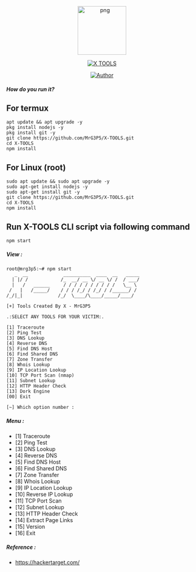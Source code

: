 <p align="center">
<img src="https://f.top4top.io/p_1895sgjc40.png" alt="png" width="128" height="128"/>
</p>
<p align="center">
<a href="#"><img title="X TOOLS" src="https://img.shields.io/badge/X TOOLS-green?colorA=%23ff0000&colorB=%23017e40&style=for-the-badge"></a>
</p>
<p align="center">
<a href="https://github.com/MrG3P5"><img title="Author" src="https://img.shields.io/badge/Author-X MrG3P5-red.svg?style=for-the-badge&logo=github"></a>
</p>

##### How do you run it?

## For termux
```
apt update && apt upgrade -y
pkg install nodejs -y
pkg install git -y
git clone https://github.com/MrG3P5/X-TOOLS.git
cd X-TOOLS
npm install
```

## For Linux (root)
```
sudo apt update && sudo apt upgrade -y
sudo apt-get install nodejs -y
sudo apt-get install git -y
git clone https://github.com/MrG3P5/X-TOOLS.git
cd X-TOOLS
npm install
```

## Run X-TOOLS CLI script via following command
```
npm start
```

 ##### View :

```
root@mrg3p5:~# npm start
   _  __             __________  ____  __   _____
  | |/ /            /_  __/ __ \/ __ \/ /  / ___/
  |   /   ______     / / / / / / / / / /   \__ \ 
 /   |   /_____/    / / / /_/ / /_/ / /______/ / 
/_/|_|             /_/  \____/\____/_____/____/  
                                                 
[+] Tools Created By X - MrG3P5

.:SELECT ANY TOOLS FOR YOUR VICTIM:.

[1] Traceroute
[2] Ping Test
[3] DNS Lookup
[4] Reverse DNS
[5] Find DNS Host
[6] Find Shared DNS
[7] Zone Transfer
[8] Whois Lookup
[9] IP Location Lookup
[10] TCP Port Scan (nmap)
[11] Subnet Lookup
[12] HTTP Header Check
[13] Dork Engine
[00] Exit

[~] Which option number : 
```

##### Menu :

* [1] Traceroute
* [2] Ping Test
* [3] DNS Lookup
* [4] Reverse DNS
* [5] Find DNS Host
* [6] Find Shared DNS
* [7] Zone Transfer
* [8] Whois Lookup
* [9] IP Location Lookup
* [10] Reverse IP Lookup
* [11] TCP Port Scan
* [12] Subnet Lookup
* [13] HTTP Header Check
* [14] Extract Page Links
* [15] Version
* [16] Exit


##### Reference :

* https://hackertarget.com/
